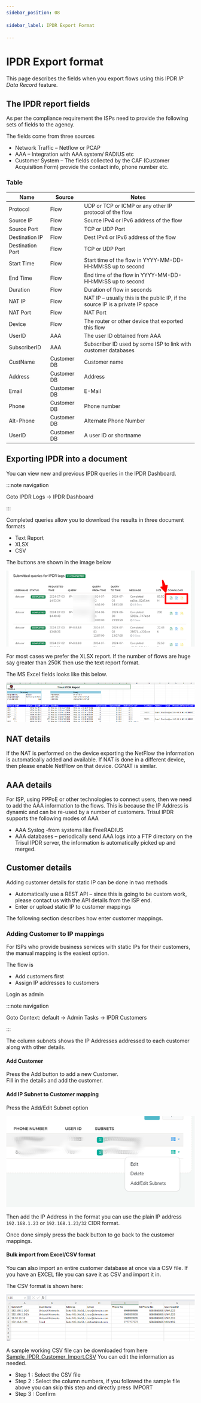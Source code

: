 ```yaml
---
sidebar_position: 08

sidebar_label: IPDR Export Format

---
```


# IPDR Export format

This page describes the fields when you export flows using this IPDR *IP Data Record* feature.

## The IPDR report fields

As per the compliance requirement the ISPs need to provide the following sets of fields to the agency.

The fields come from three sources

- Network Traffic – Netflow or PCAP
- AAA – Integration with AAA system/ RADIUS etc
- Customer System – The fields collected by the CAF (Customer Acquisition Form) provide the contact info, phone number etc.

### Table

| Name             | Source      | Notes                                                                          |
| ---------------- | ----------- | ------------------------------------------------------------------------------ |
| Protocol         | Flow        | UDP or TCP or ICMP or any other IP protocol of the flow                        |
| Source IP        | Flow        | Source IPv4 or IPv6 address of the flow                                        |
| Source Port      | Flow        | TCP or UDP Port                                                                |
| Destination IP   | Flow        | Dest IPv4 or IPv6 address of the flow                                          |
| Destination Port | Flow        | TCP or UDP Port                                                                |
| Start Time       | Flow        | Start time of the flow in YYYY-MM-DD-HH:MM:SS up to second                     |
| End Time         | Flow        | End time of the flow in YYYY-MM-DD-HH:MM:SS up to second                       |
| Duration         | Flow        | Duration of flow in seconds                                                    |
| NAT IP           | Flow        | NAT IP – usually this is the public IP, if the source IP is a private IP space |
| NAT Port         | Flow        | NAT Port                                                                       |
| Device           | Flow        | The router or other device that exported this flow                             |
| UserID           | AAA         | The user ID obtained from AAA                                                  |
| SubscriberID     | AAA         | Subscriber ID used by some ISP to link with customer databases                 |
| CustName         | Customer DB | Customer name                                                                  |
| Address          | Customer DB | Address                                                                        |
| Email            | Customer DB | E-Mail                                                                         |
| Phone            | Customer DB | Phone number                                                                   |
| Alt-Phone        | Customer DB | Alternate Phone Number                                                         |
| UserID           | Customer DB | A user ID or shortname                                                         |

## Exporting IPDR into a document

You can view new and previous IPDR queries in the IPDR Dashboard.

:::note navigation

Goto IPDR Logs → IPDR Dashboard

:::

Completed queries allow you to download the results in three document formats

- Text Report
- XLSX
- CSV

The buttons are shown in the image below

![](images/ipdr-fields1.png)

For most cases we prefer the XLSX report. If the number of flows are huge say greater than 250K then use the text report format.

The MS Excel fields looks like this below.

![](images/ipdrexcel1.png)

## NAT details

If the NAT is performed on the device exporting the NetFlow the information is automatically added and available. If NAT is done in a different device, then please enable NetFlow on that device. CGNAT is similar.

## AAA details

For ISP, using PPPoE or other technologies to connect users, then we need to add the AAA information to the flows. This is because the IP Address is dynamic and can be re-used by a number of customers. Trisul IPDR supports the following modes of AAA

- AAA Syslog -from systems like FreeRADIUS
- AAA databases – periodically send AAA logs into a FTP directory on the Trisul IPDR server, the information is automatically picked up and merged.

## Customer details

Adding customer details for static IP can be done in two methods

- Automatically use a REST API – since this is going to be custom work, please contact us with the API details from the ISP end.
- Enter or upload static IP to customer mappings

The following section describes how enter customer mappings.

### Adding Customer to IP mappings

For ISPs who provide business services with static IPs for their customers, the manual mapping is the easiest option.

The flow is

- Add customers first
- Assign IP addresses to customers

Login as admin

:::note navigation

Goto Context: default → Admin Tasks → IPDR Customers

:::

The column subnets shows the IP Addresses addressed to each customer along with other details.

#### Add Customer

Press the Add button to add a new Customer.  
Fill in the details and add the customer.

#### Add IP Subnet to Customer mapping

Press the Add/Edit Subnet option

![](images/ipdr-customer-add-subnet.png)

Then add the IP Address in the format you can use the plain IP address `192.168.1.23` or `192.168.1.23/32` CIDR format.

Once done simply press the back button to go back to the customer mappings.

#### Bulk import from Excel/CSV format

You can also import an entire customer database at once via a CSV file. If you have an EXCEL file you can save it as CSV and import it in.

The CSV format is shown here:

![](images/ipdr-csv-format.png)

A sample working CSV file can be downloaded from here [Sample_IPDR_Customer_Import.CSV](/assets/SAMPLE_IPDR_CUSTOMER_SUBNET_MAPPINGS.csv) You can edit the information as needed.

- Step 1 : Select the CSV file
- Step 2 : Select the column numbers, if you followed the sample file above you can skip this step and directly press IMPORT
- Step 3 : Confirm
